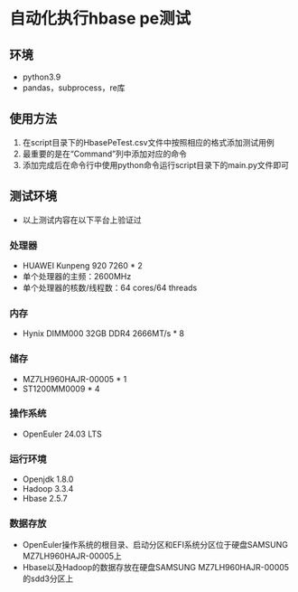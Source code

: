 # 自动化执行hbase pe测试

## 环境

- python3.9
- pandas，subprocess，re库

## 使用方法

1. 在script目录下的HbasePeTest.csv文件中按照相应的格式添加测试用例
2. 最重要的是在“Command”列中添加对应的命令
3. 添加完成后在命令行中使用python命令运行script目录下的main.py文件即可

## 测试环境

- 以上测试内容在以下平台上验证过

### 处理器

- HUAWEI Kunpeng 920 7260 * 2
- 单个处理器的主频：2600MHz
- 单个处理器的核数/线程数：64 cores/64 threads

### 内存

- Hynix DIMM000 32GB DDR4 2666MT/s * 8

### 储存

- MZ7LH960HAJR-00005 * 1
- ST1200MM0009 * 4

### 操作系统

- OpenEuler 24.03 LTS

### 运行环境

- Openjdk 1.8.0
- Hadoop 3.3.4
- Hbase 2.5.7

### 数据存放

- OpenEuler操作系统的根目录、启动分区和EFI系统分区位于硬盘SAMSUNG MZ7LH960HAJR-00005上
- Hbase以及Hadoop的数据存放在硬盘SAMSUNG MZ7LH960HAJR-00005的sdd3分区上
